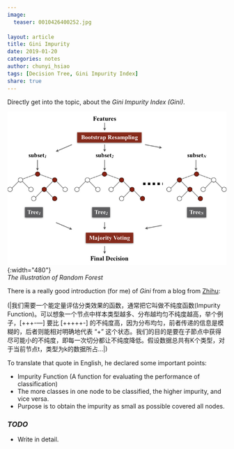 ```yaml
---
image:
  teaser: 0010426400252.jpg

layout: article
title: Gini Impurity
date: 2019-01-20
categories: notes
author: chunyi_hsiao
tags: [Decision Tree, Gini Impurity Index]
share: true
---
```


Directly get into the topic, about the *Gini Impurity Index (Gini)*.

![Diagram](/../images/fig_RF_1.jpg){:width="480"}  
*The illustration of Random Forest*

There is a really good introduction (for me) of *Gini* from a blog from [Zhihu](https://zhuanlan.zhihu.com/p/36795866):

(|我们需要一个能定量评估分类效果的函数，通常把它叫做不纯度函数(Impurity Function)。可以想象一个节点中样本类型越多、分布越均匀不纯度越高，举个例子，[+++-—] 要比 [+++++-] 的不纯度高，因为分布均匀，前者传递的信息是模糊的，后者则能相对明确地代表 “+” 这个状态。我们的目的是要在子節点中获得尽可能小的不纯度，即每一次切分都让不纯度降低。假设数据总共有K个类型，对于当前节点t，类型为k的数据所占...|)

To translate that quote in English, he declared some important points: 
- Impurity Function (A function for evaluating the performance of classification)
- The more classes in one node to be classified, the higher impurity, and vice versa.
- Purpose is to obtain the impurity as small as possible covered all nodes.

### *TODO*
- Write in detail.
